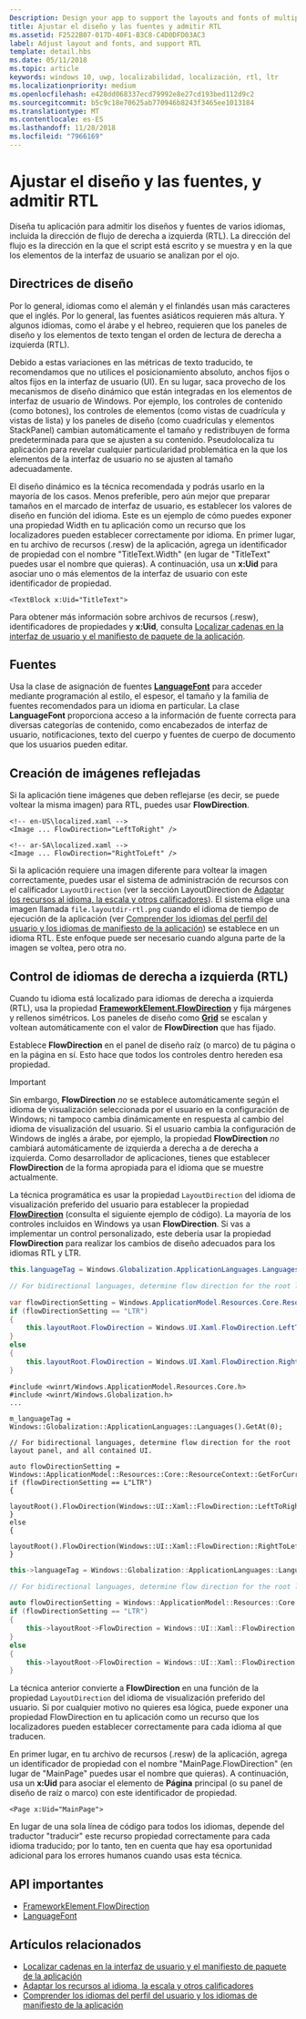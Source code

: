 ```yaml
---
Description: Design your app to support the layouts and fonts of multiple languages, including RTL (right-to-left) flow direction.
title: Ajustar el diseño y las fuentes y admitir RTL
ms.assetid: F2522B07-017D-40F1-B3C8-C4D0DFD03AC3
label: Adjust layout and fonts, and support RTL
template: detail.hbs
ms.date: 05/11/2018
ms.topic: article
keywords: windows 10, uwp, localizabilidad, localización, rtl, ltr
ms.localizationpriority: medium
ms.openlocfilehash: e428dd068337ecd79992e8e27cd193bed112d9c2
ms.sourcegitcommit: b5c9c18e70625ab770946b8243f3465ee1013184
ms.translationtype: MT
ms.contentlocale: es-ES
ms.lasthandoff: 11/28/2018
ms.locfileid: "7966169"
---
```

# <a name="adjust-layout-and-fonts-and-support-rtl"></a>Ajustar el diseño y las fuentes, y admitir RTL
Diseña tu aplicación para admitir los diseños y fuentes de varios idiomas, incluida la dirección de flujo de derecha a izquierda (RTL). La dirección del flujo es la dirección en la que el script está escrito y se muestra y en la que los elementos de la interfaz de usuario se analizan por el ojo.

## <a name="layout-guidelines"></a>Directrices de diseño
Por lo general, idiomas como el alemán y el finlandés usan más caracteres que el inglés. Por lo general, las fuentes asiáticos requieren más altura. Y algunos idiomas, como el árabe y el hebreo, requieren que los paneles de diseño y los elementos de texto tengan el orden de lectura de derecha a izquierda (RTL).

Debido a estas variaciones en las métricas de texto traducido, te recomendamos que no utilices el posicionamiento absoluto, anchos fijos o altos fijos en la interfaz de usuario (UI). En su lugar, saca provecho de los mecanismos de diseño dinámico que están integradas en los elementos de interfaz de usuario de Windows. Por ejemplo, los controles de contenido (como botones), los controles de elementos (como vistas de cuadrícula y vistas de lista) y los paneles de diseño (como cuadrículas y elementos StackPanel) cambian automáticamente el tamaño y redistribuyen de forma predeterminada para que se ajusten a su contenido. Pseudolocaliza tu aplicación para revelar cualquier particularidad problemática en la que los elementos de la interfaz de usuario no se ajusten al tamaño adecuadamente.

El diseño dinámico es la técnica recomendada y podrás usarlo en la mayoría de los casos. Menos preferible, pero aún mejor que preparar tamaños en el marcado de interfaz de usuario, es establecer los valores de diseño en función del idioma. Este es un ejemplo de cómo puedes exponer una propiedad Width en tu aplicación como un recurso que los localizadores pueden establecer correctamente por idioma. En primer lugar, en tu archivo de recursos (.resw) de la aplicación, agrega un identificador de propiedad con el nombre "TitleText.Width" (en lugar de "TitleText" puedes usar el nombre que quieras). A continuación, usa un **x:Uid** para asociar uno o más elementos de la interfaz de usuario con este identificador de propiedad.

```xaml
<TextBlock x:Uid="TitleText">
```

Para obtener más información sobre archivos de recursos (.resw), identificadores de propiedades y **x:Uid**, consulta [Localizar cadenas en la interfaz de usuario y el manifiesto de paquete de la aplicación](../../app-resources/localize-strings-ui-manifest.md).

## <a name="fonts"></a>Fuentes
Usa la clase de asignación de fuentes [**LanguageFont**](/uwp/api/Windows.Globalization.Fonts.LanguageFont?branch=live) para acceder mediante programación al estilo, el espesor, el tamaño y la familia de fuentes recomendados para un idioma en particular. La clase **LanguageFont** proporciona acceso a la información de fuente correcta para diversas categorías de contenido, como encabezados de interfaz de usuario, notificaciones, texto del cuerpo y fuentes de cuerpo de documento que los usuarios pueden editar.

## <a name="mirroring-images"></a>Creación de imágenes reflejadas
Si la aplicación tiene imágenes que deben reflejarse (es decir, se puede voltear la misma imagen) para RTL, puedes usar **FlowDirection**.

```xaml
<!-- en-US\localized.xaml -->
<Image ... FlowDirection="LeftToRight" />

<!-- ar-SA\localized.xaml -->
<Image ... FlowDirection="RightToLeft" />
```

Si la aplicación requiere una imagen diferente para voltear la imagen correctamente, puedes usar el sistema de administración de recursos con el calificador `LayoutDirection` (ver la sección LayoutDirection de [Adaptar los recursos al idioma, la escala y otros calificadores](../../app-resources/tailor-resources-lang-scale-contrast.md#layoutdirection)). El sistema elige una imagen llamada `file.layoutdir-rtl.png` cuando el idioma de tiempo de ejecución de la aplicación (ver [Comprender los idiomas del perfil del usuario y los idiomas de manifiesto de la aplicación](manage-language-and-region.md)) se establece en un idioma RTL. Este enfoque puede ser necesario cuando alguna parte de la imagen se voltea, pero otra no.

## <a name="handling-right-to-left-rtl-languages"></a>Control de idiomas de derecha a izquierda (RTL)
Cuando tu idioma está localizado para idiomas de derecha a izquierda (RTL), usa la propiedad [**FrameworkElement.FlowDirection**](/uwp/api/Windows.UI.Xaml.FrameworkElement.FlowDirection) y fija márgenes y rellenos simétricos. Los paneles de diseño como [**Grid**](/uwp/api/Windows.UI.Xaml.Controls.Grid?branch=live) se escalan y voltean automáticamente con el valor de **FlowDirection** que has fijado.

Establece **FlowDirection** en el panel de diseño raíz (o marco) de tu página o en la página en sí. Esto hace que todos los controles dentro hereden esa propiedad.

> [!IMPORTANT]
> Sin embargo, **FlowDirection** *no* se establece automáticamente según el idioma de visualización seleccionada por el usuario en la configuración de Windows; ni tampoco cambia dinámicamente en respuesta al cambio del idioma de visualización del usuario. Si el usuario cambia la configuración de Windows de inglés a árabe, por ejemplo, la propiedad **FlowDirection** *no* cambiará automáticamente de izquierda a derecha a de derecha a izquierda. Como desarrollador de aplicaciones, tienes que establecer **FlowDirection** de la forma apropiada para el idioma que se muestre actualmente.

La técnica programática es usar la propiedad `LayoutDirection` del idioma de visualización preferido del usuario para establecer la propiedad [**FlowDirection**](/uwp/api/Windows.UI.Xaml.FrameworkElement.FlowDirection) (consulta el siguiente ejemplo de código). La mayoría de los controles incluidos en Windows ya usan **FlowDirection**. Si vas a implementar un control personalizado, este debería usar la propiedad **FlowDirection** para realizar los cambios de diseño adecuados para los idiomas RTL y LTR.

```csharp    
this.languageTag = Windows.Globalization.ApplicationLanguages.Languages[0];

// For bidirectional languages, determine flow direction for the root layout panel, and all contained UI.

var flowDirectionSetting = Windows.ApplicationModel.Resources.Core.ResourceContext.GetForCurrentView().QualifierValues["LayoutDirection"];
if (flowDirectionSetting == "LTR")
{
    this.layoutRoot.FlowDirection = Windows.UI.Xaml.FlowDirection.LeftToRight;
}
else
{
    this.layoutRoot.FlowDirection = Windows.UI.Xaml.FlowDirection.RightToLeft;
}
```

```cppwinrt
#include <winrt/Windows.ApplicationModel.Resources.Core.h>
#include <winrt/Windows.Globalization.h>
...

m_languageTag = Windows::Globalization::ApplicationLanguages::Languages().GetAt(0);

// For bidirectional languages, determine flow direction for the root layout panel, and all contained UI.

auto flowDirectionSetting = Windows::ApplicationModel::Resources::Core::ResourceContext::GetForCurrentView().QualifierValues().Lookup(L"LayoutDirection");
if (flowDirectionSetting == L"LTR")
{
    layoutRoot().FlowDirection(Windows::UI::Xaml::FlowDirection::LeftToRight);
}
else
{
    layoutRoot().FlowDirection(Windows::UI::Xaml::FlowDirection::RightToLeft);
}
```

```cpp
this->languageTag = Windows::Globalization::ApplicationLanguages::Languages->GetAt(0);

// For bidirectional languages, determine flow direction for the root layout panel, and all contained UI.

auto flowDirectionSetting = Windows::ApplicationModel::Resources::Core::ResourceContext::GetForCurrentView()->QualifierValues->Lookup("LayoutDirection");
if (flowDirectionSetting == "LTR")
{
    this->layoutRoot->FlowDirection = Windows::UI::Xaml::FlowDirection::LeftToRight;
}
else
{
    this->layoutRoot->FlowDirection = Windows::UI::Xaml::FlowDirection::RightToLeft;
}
```

La técnica anterior convierte a **FlowDirection** en una función de la propiedad `LayoutDirection` del idioma de visualización preferido del usuario. Si por cualquier motivo no quieres esa lógica, puede exponer una propiedad FlowDirection en tu aplicación como un recurso que los localizadores pueden establecer correctamente para cada idioma al que traducen.

En primer lugar, en tu archivo de recursos (.resw) de la aplicación, agrega un identificador de propiedad con el nombre "MainPage.FlowDirection" (en lugar de "MainPage" puedes usar el nombre que quieras). A continuación, usa un **x:Uid** para asociar el elemento de **Página** principal (o su panel de diseño de raíz o marco) con este identificador de propiedad.

```xaml
<Page x:Uid="MainPage">
```

En lugar de una sola línea de código para todos los idiomas, depende del traductor "traducir" este recurso propiedad correctamente para cada idioma traducido; por lo tanto, ten en cuenta que hay esa oportunidad adicional para los errores humanos cuando usas esta técnica.

## <a name="important-apis"></a>API importantes
* [FrameworkElement.FlowDirection](/uwp/api/Windows.UI.Xaml.FrameworkElement.FlowDirection)
* [LanguageFont](/uwp/api/Windows.Globalization.Fonts.LanguageFont?branch=live)

## <a name="related-topics"></a>Artículos relacionados
* [Localizar cadenas en la interfaz de usuario y el manifiesto de paquete de la aplicación](../../app-resources/localize-strings-ui-manifest.md)
* [Adaptar los recursos al idioma, la escala y otros calificadores](../../app-resources/tailor-resources-lang-scale-contrast.md)
* [Comprender los idiomas del perfil del usuario y los idiomas de manifiesto de la aplicación](manage-language-and-region.md)